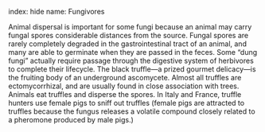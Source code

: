 index: hide
name: Fungivores

Animal dispersal is important for some fungi because an animal may carry fungal spores considerable distances from the source. Fungal spores are rarely completely degraded in the gastrointestinal tract of an animal, and many are able to germinate when they are passed in the feces. Some “dung fungi” actually require passage through the digestive system of herbivores to complete their lifecycle. The black truffle—a prized gourmet delicacy—is the fruiting body of an underground ascomycete. Almost all truffles are ectomycorrhizal, and are usually found in close association with trees. Animals eat truffles and disperse the spores. In Italy and France, truffle hunters use female pigs to sniff out truffles (female pigs are attracted to truffles because the fungus releases a volatile compound closely related to a pheromone produced by male pigs.)
